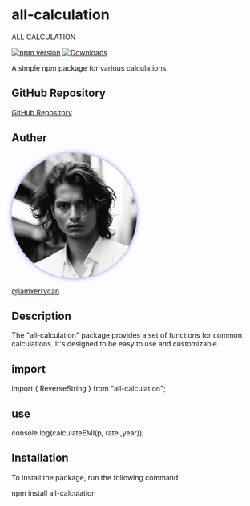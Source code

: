 # all-calculation

ALL CALCULATION 

[![npm version](https://badge.fury.io/js/all-calculation.svg)](https://www.npmjs.com/package/all-calculation)
[![Downloads](https://img.shields.io/npm/dt/all-calculation.svg)](https://www.npmjs.com/package/all-calculation)


A simple npm package for various calculations.


## GitHub Repository

[GitHub Repository](https://github.com/iamxerrycan/all-calculation)


## Auther 

<img src="https://github.com/iamxerrycan/NPMpackage/blob/main/ColourEye/sample.jpg" alt="Sample Image" width="250" height="250" style="border-radius: 50%; box-shadow: 0 0 10px rgba(0, 0, 255, 0.5);">

[@iamxerrycan](https://github.com/iamxerrycan)

## Description

The "all-calculation" package provides a set of functions for common calculations. It's designed to be easy to use and customizable.

## import 

import { ReverseString } from "all-calculation";

## use 

console.log(calculateEMI(p, rate ,year));

## Installation

To install the package, run the following command:

npm install all-calculation

